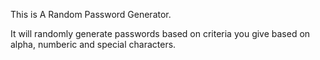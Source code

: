 This is A Random Password Generator.

It will randomly generate passwords based on criteria you give based on alpha, numberic and special characters. 
